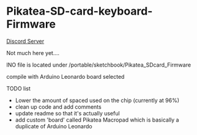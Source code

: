# Pikatea-SD-card-keyboard-Firmware

[Discord Server](https://discord.gg/wJgKSBYz23)

Not much here yet....

INO file is located under /portable/sketchbook/Pikatea_SDcard_Firmware

compile with Arduino Leonardo board selected

TODO list
 * Lower the amount of spaced used on the chip (currently at 96%)
 * clean up code and add comments
 * update readme so that it's actually useful
 * add custom 'board' called Pikatea Macropad which is basically a duplicate of Arduino Leonardo
